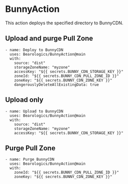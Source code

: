 # BunnyAction

This action deploys the specified directory to BunnyCDN.

## Upload and purge Pull Zone

```
- name: Deploy to BunnyCDN
  uses: Bearologics/BunnyAction@main
  with:
    source: "dist"
    storageZoneName: "myzone"
    accessKey: "${{ secrets.BUNNY_CDN_STORAGE_KEY }}"
    zoneId: "${{ secrets.BUNNY_CDN_PULL_ZONE_ID }}"
    zoneKey: "${{ secrets.BUNNY_CDN_ZONE_KEY }}"
    dangerouslyDeleteAllExistingData: true
```

## Upload only

```
- name: Upload to BunnyCDN
  uses: Bearologics/BunnyAction@main
  with:
    source: "dist"
    storageZoneName: "myzone"
    accessKey: "${{ secrets.BUNNY_CDN_STORAGE_KEY }}"
```

## Purge Pull Zone

```
- name: Purge BunnyCDN
  uses: Bearologics/BunnyAction@main
  with:
    zoneId: "${{ secrets.BUNNY_CDN_PULL_ZONE_ID }}"
    zoneKey: "${{ secrets.BUNNY_CDN_ZONE_KEY }}"
```

